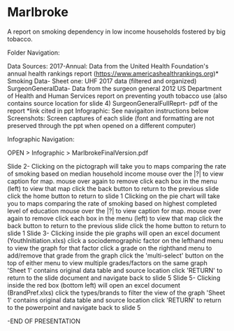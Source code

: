 # Marlbroke
A report on smoking dependency in low income households fostered by big tobacco. 

Folder Navigation: 

Data Sources:
	2017-Annual: Data from the United Health Foundation's annual health rankings report (https://www.americashealthrankings.org)*
	Smoking Data- Sheet one: UHF 2017 data (filtered and organized)	
	SurgeonGeneralData- Data from the surgeon general 2012 US Department of Health and Human Services report on preventing youth tobacco use (also contains source location for slide 4)
	SurgeonGeneralFullReprt- pdf of the report
		*link cited in ppt
Infographic:
	See navigaiton instructions below
	Screenshots: Screen captures of each slide (font and formatting are not preserved through the ppt when opened on a different computer)

Infographic Navigation:

OPEN > Infographic > MarlbrokeFinalVersion.pdf 

Slide 2- 
Clicking on the pictograph will take you to maps comparing the rate of smoking based on median household income 
	mouse over the |?| to view caption for map. mouse over again to remove
	click each box in the menu (left) to view that map
	click the back button to return to the previous slide 
	click the home button to return to slide 1
Clicking on the pie chart will take you to maps comparing the rate of smoking based on highest completed level of education
	mouse over the |?| to view caption for map. mouse over again to remove
	click each box in the menu (left) to view that map
	click the back button to return to the previous slide 
	click the home button to return to slide 1
Slide 3- 
Clicking inside the pie graphs will open an excel document (YouthInitiation.xlxs)
	click a sociodemographic factor on the lefthand menu to view the graph for that factor
	click a grade on the righthand menu to add/remove that grade from the graph
	click the 'multi-select' button on the top of either menu to view multiple grades/factors on the same graph
	'Sheet 1' contains original data table and source location 
	click 'RETURN' to return to the slide document and navigate back to slide 5
Slide 5-
Clicking inside the red box (bottom left) will open an excel document (BrandPref.xlxs)
	click the types/brands to filter the view of the graph
	'Sheet 1' contains original data table and source location 
	click 'RETURN' to return to the powerpoint and navigate back to slide 5

-END OF PRESENTATION


